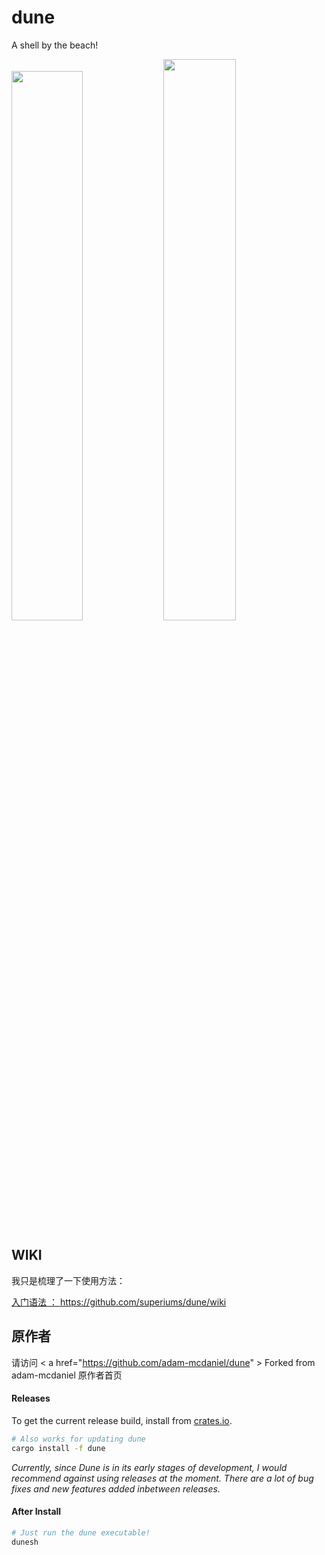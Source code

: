 # dune

A shell by the beach!

<p float="left">
  <a href="https://asciinema.org/a/441120"><img src="./assets/welcome3.png" width="47.5%"/></a>
  <a href="https://asciinema.org/a/441120"><img src="./assets/about.png" width="48%"/></a>
</p>

## WIKI

我只是梳理了一下使用方法：

<a href="https://github.com/superiums/dune/wiki"> 入门语法 ： https://github.com/superiums/dune/wiki </a>
  
## 原作者
请访问 < a href="https://github.com/adam-mcdaniel/dune" > Forked from adam-mcdaniel 原作者首页 </a>

#### Releases
To get the current release build, install from [crates.io](https://crates.io/crates/dune).

```bash
# Also works for updating dune
cargo install -f dune
```
_Currently, since Dune is in its early stages of development, I would recommend against using releases at the moment. There are a lot of bug fixes and new features added inbetween releases._

#### After Install

```bash
# Just run the dune executable!
dunesh
```
